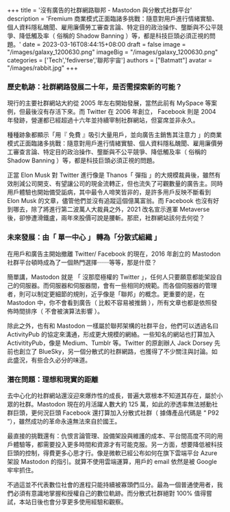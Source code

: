 +++
title = '沒有廣告的社群網路聯邦 - Mastodon 與分散式社群平台'
description = 'Fremium 商業模式正面臨諸多挑戰：隨意對用戶進行情緒實驗、個人資料隱私醜聞、雇用廉價勞工審查言論、特定目的政治操作、壟斷與不公平競爭、降低觸及率（ 俗稱的 Shadow Banning ）等，都是科技巨頭必須正視的問題。'
date = 2023-03-16T08:44:15+08:00
draft = false
image = "/images/galaxy_1200630.png"
imageBig = "/images/galaxy_1200630.png"
categories = ['Tech','fediverse','聯邦宇宙']
authors = ["Batmatt"]
avatar = "/images/rabbit.jpg"
+++

### 歷史軌跡：社群網路發展二十年，是否需探索新的可能？

現行的主要社群網站大約從 2005 年左右開始發展，當然此前有 MySpace 等案例，但最後沒有存活下來。而 Twitter 在 2006 年創立， Facebook 則是 2004 年發跡，營運都已經超過十六年並持續宰制社群網站，但宴席並非永久。

種種跡象都顯示「用『 免費 』吸引大量用戶，並向廣告主銷售其注意力 」的商業模式正面臨諸多挑戰：隨意對用戶進行情緒實驗、個人資料隱私醜聞、雇用廉價勞工審查言論、特定目的政治操作、壟斷與不公平競爭、降低觸及率（ 俗稱的 Shadow Banning ）等，都是科技巨頭必須正視的問題。

正當 Elon Musk 對 Twitter 進行像是 Thanos「 彈指 」的大規模裁員後，雖然有效削減公司開支、有望讓公司的現金流轉正，但也流失了可觀數量的廣告主。同時用戶體驗也開始備受詬病，其中最令人啼笑皆非的，是許多用戶反映不斷看到 Elon Musk 的文章，儘管他們並沒有追蹤這個億萬富翁。而 Facebook 也沒有好到哪去，除了將進行第二波萬人大裁員之外，2021 改名宣示進軍 Metaverse 後，卻慘遭滑鐵盧，兩年來股價可說是腰斬。那麽，社群網站該何去何從？

### 未來發展：由「 單一中心 」 轉為「分散式組織 」

在用戶和廣告主開始撤離 Twitter/ Facebook 的現在，2016 年創立的 Mastodon 社群平台頓時成為了一個熱門選擇⋯⋯等等，那是什麼？

簡單講，Mastodon 就是 「 沒那麼極權的 Twitter 」，任何人只要願意都能架設自己的伺服器。而伺服器和伺服器間，會有一些相同的規範。而各個伺服器的管理者，則可以制定更細節的規則，近乎像是「聯邦」的概念。更重要的是，在 Mastodon 中，你不會看到廣告（ 比較不容易被推銷 ），所有文章也都是依照發佈時間排序（ 不會被演算法影響 ）。

除此之外，也有和 Mastodon 一樣屬於聯邦架構的社群平台，他們可以透過名曰 ActivityPub 的協定來溝通，形成更大規模的網絡。一些知名的網站也打算加入 ActivitityPub，像是 Medium、Tumblr 等。Twitter 的原創辦人 Jack Dorsey 先前也創立了 BlueSky，另一個分散式的社群網路，也獲得了不少關注與討論。如此盛況，有些合久必分的味道。

### 潛在問題：理想和現實的距離

去中心化的社群網站還沒迎來爆炸性的成長，普遍大眾根本不知道其存在，屬於小眾的社群。Mastodon 現在的月活躍人數大約 125 萬，如此的滲透率無法撼動社群巨頭，更何況巨頭 Facebook 還打算加入分散式社群（ 據傳產品代碼是 “ P92 “），雖然成功的革命永遠無法來自於國王。

最直接的挑戰還有：仇恨言論管理、設備架設與維護的成本、平台間高度不同的用戶體驗等，都需要投入更多時間和資源才有可能克服。另一方面，想要降低被科技巨頭的控制，得費更多心思才行。像是微軟已經公布如何在旗下雲端平台 Azure 架設 Mastodon 的指引。就算不使用雲端運算，用戶的 email 依然是被 Google 牢牢抓住。

不過這並不代表數位社會的進程只能持續被寡頭們瓜分。最為一個普通使用者，我們必須有意識地掌握和授權自己的數位軌跡。而分散式社群絕對 100% 值得嘗試，本站日後也會分享更多使用經驗和觀察。